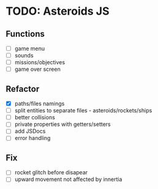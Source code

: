 # TODO: Asteroids JS

## Functions

- [ ] game menu
- [ ] sounds
- [ ] missions/objectives
- [ ] game over screen

## Refactor

- [x] paths/files namings
- [ ] split entities to separate files - asteroids/rockets/ships
- [ ] better collisions
- [ ] private properties with getters/setters
- [ ] add JSDocs
- [ ] error handling

## Fix

- [ ] rocket glitch before disapear
- [ ] upward movement not affected by innertia
